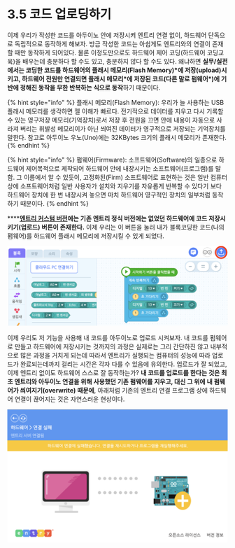 # 3.5 코드 업로딩하기

이제 우리가 작성한 코드를 아두이노 안에 저장시켜 엔트리 연결 없이, 하드웨어 단독으로 독립적으로 동작하게 해보자. 방금 작성한 코드는 아쉽게도 엔트리와의 연결이 존재할 때만 동작하게 되어있다. 물론 이정도만으로도 하드웨어 제어 코딩\(하드웨어 코딩교육\)을 배우는데 충분하다 할 수도 있고, 충분하지 않다 할 수도 있다. 왜냐하면 **실무/실전에서는 코딩한 코드를 하드웨어의 플래시 메모리\(Flash Memory\)\*에 저장\(upload\)시키고, 하드웨어 전원만 연결되면 플래시 메모리\*에 저장된 코드\(다른 말로 펌웨어\*\)에 기반에 정해진 동작을 무한 반복하는 식으로 동작**하기 때문이다.

{% hint style="info" %}
플래시 메모리\(Flash Memory\): 우리가 늘 사용하는 USB 플래시 메모리를 생각하면 젤 이해가 빠르다. 전기적으로 데이터를 지우고 다시 기록할 수 있는 영구저장 메모리\(기억장치\)로서 저장 후 전원을 끄면 안에 내용이 자동으로 사라져 버리는 휘발성 메모리이가 아닌 씌여진 데이터가 영구적으로 저장되는 기억장치를 말한다.  참고로 아두이노 우노\(Uno\)에는 32KBytes 크기의 플래시 메모리가 존재한다.
{% endhint %}

{% hint style="info" %}
펌웨어\(Firmware\): 소프트웨어\(Software\)의 일종으로 하드웨어 제어목적으로 제작되어 하드웨어 안에 내장시키는 소프트웨어\(프로그램\)를 말함. 그 이름에서 알 수 있듯이, 고정화된\(Firm\) 소프트웨어로 표현하는 것은 일반 컴퓨터 상에 소프트웨어처럼 일반 사용자가 설치와 지우기를 자유롭게 반복할 수 있다기 보다 하드웨어 장치에 한 번 내장시켜 놓으면 마치 하드웨어 영구적인 장치의 일부처럼 동작하기 때문이다.
{% endhint %}

\*\*\*\*[**엔트리 커스텀 버전**](https://github.com/JeongJun-Lee/entry-offline)**에는 기존 엔트리 정식 버전에는 없었던 하드웨어에 코드 저장시키기\(업로드\) 버튼이 존재한다.** 이제 우리는 이 버튼을 눌러 내가 블록코딩한 코드\(나의 펌웨어\)를 하드웨어 플래시 메모리에 저장시킬 수 있게 되었다.

![](../.gitbook/assets/upload.png)

이제 우리도 저 기능을 사용해 내 코드를 아두이노로 업로드 시켜보자. 내 코드를 펌웨어로 만들고 하드웨어에 저장시키는 것까지의 과정은 실제로는 그리 간단하진 않고 내부적으로 많은 과정을 거치게 되는데 따라서 엔트리가 실행되는 컴퓨터의 성능에 따라 업로드가 완료되는데까지 걸리는 시간은 각자 다를 수 있음에 유의한다. 업로드가 잘 되었고, 이제 엔트리 없이도 하드웨어 스스로 잘 동작하는가? **내 코드를 업로드를 한다는 것은 최초 엔트리와 아두이노 연결을 위해 사용했던 기존 펌웨어를 지우고, 대신 그 위에 내 펌웨어가 씌여지기\(overwrite\) 때문에**, 아래처럼 기존의 엔트리 연결 프로그램 상에 하드웨어 연결이 끊어지는 것은 자연스러운 현상이다.

![](../.gitbook/assets/image%20%282%29.png)



